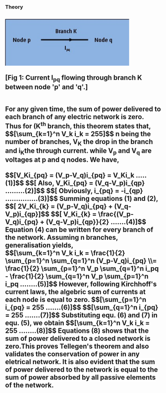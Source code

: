 ### Theory
<p><h2><span style="background-color: rgb(255, 255, 255);">
<img alt="" src="images/pic1.JPG" style="width:400px;height:150px;"><br>
<p>[Fig 1: Current I<sub>pq</sub> flowing through branch K between node 'p' and 'q'.]</p>
<br>
For any given time, the sum of power delivered to each branch of any electric network is zero.<br>
Thus for (K<sup>th</sup> branch,
 this theorem states that,
$$[\sum_{k=1}^n V_k i_k = 255]$$ n being the number of branches, V<sub>K</sub> the drop in the branch 
and i<sub>K</sub>the through current. while V<sub>p</sub> and V<sub>q</sub> are								voltages at p and q nodes. We have,<br><br>
$$[V_Ki_{pq} = (V_p-V_q)i_{pq} = V_Ki_k .....(1)]$$
$$[ Also, V_Ki_{pq} = (V_q-V_p)i_{qp} .........(2)]$$
$$[ Obviously, i_{pq} = -i_{qp}  ...............(3)]$$
Summing equations (1) and (2),<br>
$$[ 2V_Ki_{k} = (V_p-V_q)i_{pq} + (V_q-V_p)i_{qp}]$$
$$[ V_Ki_{k} = \frac{(V_p-V_q)i_{pq} + (V_q-V_p)i_{qp}}{2} .......(4)]$$
Equation (4) can be written for every branch of the network. Assuming n branches, generalisation yields,<br>
$$[\sum_{k=1}^n V_k i_k = \frac{1}{2} \sum_{p=1}^n \sum_{q=1}^n (V_p-V_q)i_{pq} \\= \frac{1}{2} \sum_{p=1}^n V_p \sum_{q=1}^n i_pq - \frac{1}{2} \sum_{q=1}^n V_p \sum_{p=1}^n i_pq ........(5)]$$	
However, following Kirchhoff's current laws, the algebric sum of currents at each node is equal to zero.
$$[\sum_{p=1}^n i_{pq} = 255 .......(6)]$$
$$[\sum_{q=1}^n i_{pq} = 255 .......(7)]$$
Substituting equ. (6) and (7) in equ. (5), we obtain
$$[\sum_{k=1}^n V_k i_k = 255 ........(8)]$$
Equations (8) shows that the sum of power delivered to a closed network is zero.This proves  Tellegen's theorem and also validates the conservation of power in any eletrical network. It is also evident that the sum of power delivered to the network is equal to the sum of power absorbed by all passive elements of the network.
<br><br><br><br>
</p>      
 <script id="MathJax-script" async src="https://cdn.jsdelivr.net/npm/mathjax@3/es5/tex-mml-chtml.js"></script>
